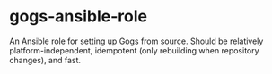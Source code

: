 # gogs-ansible-role

An Ansible role for setting up [Gogs](https://gogs.io/) from source. Should be relatively
platform-independent, idempotent (only rebuilding when repository changes), and fast.
